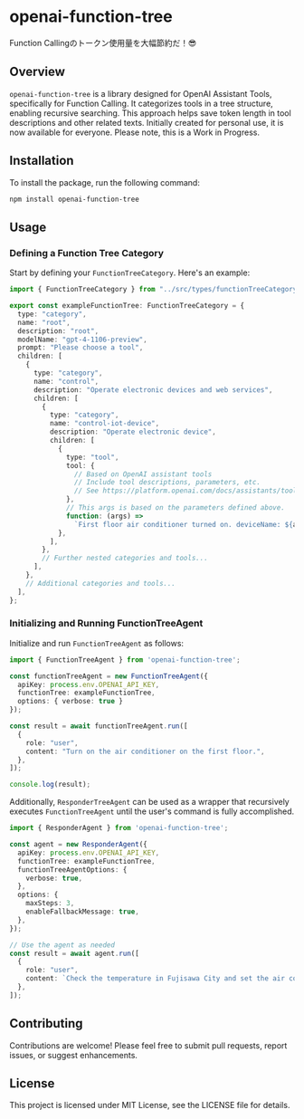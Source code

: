 # openai-function-tree
Function Callingのトークン使用量を大幅節約だ！😎

## Overview
`openai-function-tree` is a library designed for OpenAI Assistant Tools, specifically for Function Calling. It categorizes tools in a tree structure, enabling recursive searching. This approach helps save token length in tool descriptions and other related texts. Initially created for personal use, it is now available for everyone. Please note, this is a Work in Progress.

## Installation

To install the package, run the following command:

```bash
npm install openai-function-tree
```

## Usage

### Defining a Function Tree Category

Start by defining your `FunctionTreeCategory`. Here's an example:

```typescript
import { FunctionTreeCategory } from "../src/types/functionTreeCategory";

export const exampleFunctionTree: FunctionTreeCategory = {
  type: "category",
  name: "root",
  description: "root",
  modelName: "gpt-4-1106-preview",
  prompt: "Please choose a tool",
  children: [
    {
      type: "category",
      name: "control",
      description: "Operate electronic devices and web services",
      children: [
        {
          type: "category",
          name: "control-iot-device",
          description: "Operate electronic device",
          children: [
            {
              type: "tool",
              tool: {
                // Based on OpenAI assistant tools
                // Include tool descriptions, parameters, etc.
                // See https://platform.openai.com/docs/assistants/tools
              },
              // This args is based on the parameters defined above.
              function: (args) =>
                `First floor air conditioner turned on. deviceName: ${args.device_name}`,
            },
          ],
        },
        // Further nested categories and tools...
      ],
    },
    // Additional categories and tools...
  ],
};

```

### Initializing and Running FunctionTreeAgent

Initialize and run `FunctionTreeAgent` as follows:

```typescript
import { FunctionTreeAgent } from 'openai-function-tree';

const functionTreeAgent = new FunctionTreeAgent({
  apiKey: process.env.OPENAI_API_KEY,
  functionTree: exampleFunctionTree,
  options: { verbose: true }
});

const result = await functionTreeAgent.run([
  {
    role: "user",
    content: "Turn on the air conditioner on the first floor.",
  },
]);

console.log(result); 
```

Additionally, `ResponderTreeAgent` can be used as a wrapper that recursively executes `FunctionTreeAgent` until the user's command is fully accomplished. 
```typescript
import { ResponderAgent } from 'openai-function-tree';

const agent = new ResponderAgent({
  apiKey: process.env.OPENAI_API_KEY,
  functionTree: exampleFunctionTree,
  functionTreeAgentOptions: {
    verbose: true,
  },
  options: {
    maxSteps: 3,
    enableFallbackMessage: true,
  },
});

// Use the agent as needed
const result = await agent.run([
  {
    role: "user",
    content: `Check the temperature in Fujisawa City and set the air conditioner to the same temperature.`,
  },
]);
```

## Contributing

Contributions are welcome! Please feel free to submit pull requests, report issues, or suggest enhancements.

## License

This project is licensed under MIT License, see the LICENSE file for details.
